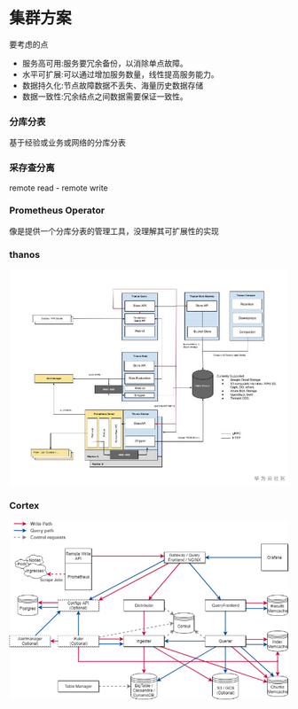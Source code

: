# 集群方案

要考虑的点

* 服务高可用:服务要冗余备份，以消除单点故障。
* 水平可扩展:可以通过增加服务数量，线性提高服务能力。
* 数据持久化:节点故障数据不丢失、海量历史数据存储
* 数据一致性:冗余结点之间数据需要保证一致性。

### 分库分表

基于经验或业务或网络的分库分表

### 采存查分离

remote read  - remote write

### Prometheus Operator

像是提供一个分库分表的管理工具，没理解其可扩展性的实现

### thanos

![](<../../../.gitbook/assets/image (1).png>)

### Cortex

![](<../../../.gitbook/assets/image (2).png>)



